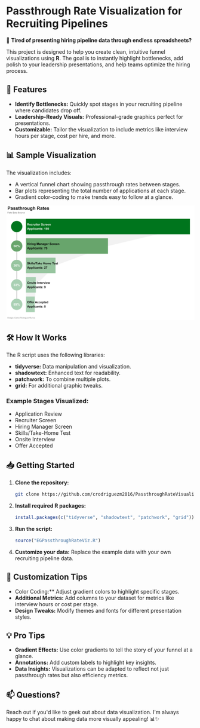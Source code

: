 # Passthrough Rate Visualization for Recruiting Pipelines

🎯 **Tired of presenting hiring pipeline data through endless spreadsheets?**

This project is designed to help you create clean, intuitive funnel visualizations using **R**. The goal is to instantly highlight bottlenecks, add polish to your leadership presentations, and help teams optimize the hiring process.

## 🚀 Features

- **Identify Bottlenecks:** Quickly spot stages in your recruiting pipeline where candidates drop off.
- **Leadership-Ready Visuals:** Professional-grade graphics perfect for presentations.
- **Customizable:** Tailor the visualization to include metrics like interview hours per stage, cost per hire, and more.

## 📊 Sample Visualization

The visualization includes:
- A vertical funnel chart showing passthrough rates between stages.
- Bar plots representing the total number of applications at each stage.
- Gradient color-coding to make trends easy to follow at a glance.

![Passthrough Rates Visualization](PassthroughRates.png)

## 🛠️ How It Works

The R script uses the following libraries:
- **tidyverse:** Data manipulation and visualization.
- **shadowtext:** Enhanced text for readability.
- **patchwork:** To combine multiple plots.
- **grid:** For additional graphic tweaks.

### Example Stages Visualized:
- Application Review
- Recruiter Screen
- Hiring Manager Screen
- Skills/Take-Home Test
- Onsite Interview
- Offer Accepted

## 📥 Getting Started

1. **Clone the repository:**
   ```bash
   git clone https://github.com/crodriguezm2016/PassthroughRateVisualization.git
   ```
2. **Install required R packages:**
   ```r
   install.packages(c("tidyverse", "shadowtext", "patchwork", "grid"))
   ```
3. **Run the script:**
   ```r
   source("EGPassthroughRateViz.R")
   ```
4. **Customize your data:** Replace the example data with your own recruiting pipeline data.

## 🎨 Customization Tips
- Color Coding:** Adjust gradient colors to highlight specific stages.
- **Additional Metrics:** Add columns to your dataset for metrics like interview hours or cost per stage.
- **Design Tweaks:** Modify themes and fonts for different presentation styles.
   
## 💡 Pro Tips
- **Gradient Effects:** Use color gradients to tell the story of your funnel at a glance.
- **Annotations:** Add custom labels to highlight key insights.
- **Data Insights:** Visualizations can be adapted to reflect not just passthrough rates but also efficiency metrics.

## 📫 Questions?
Reach out if you'd like to geek out about data visualization. I'm always happy to chat about making data more visually appealing! 📊✨
